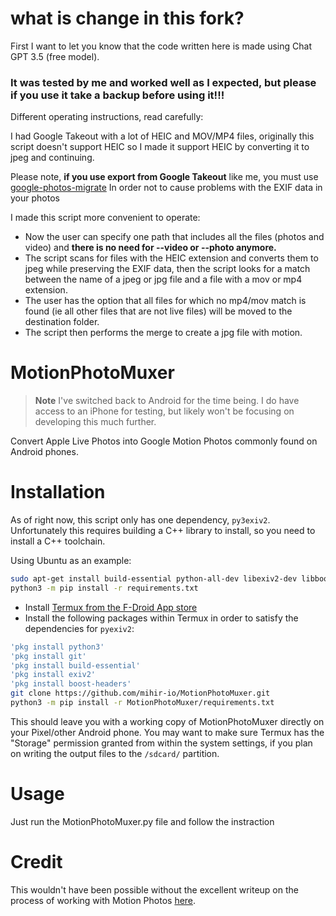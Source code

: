 what is change in this fork?
============================

First I want to let you know that the code written here is made using Chat GPT 3.5 (free model).

### It was tested by me and worked well as I expected, but please if you use it take a backup before using it!!!

Different operating instructions, read carefully:

I had Google Takeout with a lot of HEIC and MOV/MP4 files, originally this script doesn't support HEIC so I made it support HEIC by converting it to jpeg and continuing.

Please note, **if you use export from Google Takeout** like me, you must use [google-photos-migrate](https://github.com/garzj/google-photos-migrate)
In order not to cause problems with the EXIF data in your photos

I made this script more convenient to operate:

* Now the user can specify one path that includes all the files (photos and video) and **there is no need for --video or --photo anymore.**
* The script scans for files with the HEIC extension and converts them to jpeg while preserving the EXIF data, then the script looks for a match between the name of a jpeg or jpg file and a file with a mov or mp4 extension.
* The user has the option that all files for which no mp4/mov match is found (ie all other files that are not live files) will be moved to the destination folder.
* The script then performs the merge to create a jpg file with motion.

MotionPhotoMuxer
================

> **Note**
> I've switched back to Android for the time being. I do have access to an iPhone for testing, but
> likely won't be focusing on developing this much further.

Convert Apple Live Photos into Google Motion Photos commonly found on Android phones.

# Installation

As of right now, this script only has one dependency, `py3exiv2`. Unfortunately
this requires building a C++ library to install, so you need to install a C++ toolchain.

Using Ubuntu as an example:

~~~bash
sudo apt-get install build-essential python-all-dev libexiv2-dev libboost-python-dev python3 python3-pip python3-venv
python3 -m pip install -r requirements.txt
~~~


* Install [Termux from the F-Droid App store](https://f-droid.org/en/packages/com.termux/)
* Install the following packages within Termux in order to satisfy the dependencies for `pyexiv2`:

~~~bash
'pkg install python3'
'pkg install git'
'pkg install build-essential'
'pkg install exiv2'
'pkg install boost-headers'
git clone https://github.com/mihir-io/MotionPhotoMuxer.git
python3 -m pip install -r MotionPhotoMuxer/requirements.txt
~~~

This should leave you with a working copy of MotionPhotoMuxer directly on your Pixel/other Android phone.
You may want to make sure Termux has the "Storage" permission granted from within the system settings, if
you plan on writing the output files to the `/sdcard/` partition.

# Usage

Just run the MotionPhotoMuxer.py file and follow the instraction

# Credit

This wouldn't have been possible without the excellent writeup on the process
of working with Motion Photos [here](https://medium.com/android-news/working-with-motion-photos-da0aa49b50c).
